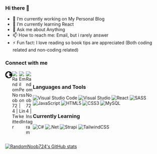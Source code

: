 ### Hi there 👋
- 🔭 I’m currently working on My Personal Blog
- 🌱 I’m currently learning React
- 💬 Ask me about Anything
- 📫 How to reach me: Email, but i rarely answer
- ⚡ Fun fact: I love reading so book tips are appreciated (Both coding related and non-coding related)

### Connect with me
[<img align="left" alt="randomnoobcodes.com" width="22px" src="https://raw.githubusercontent.com/iconic/open-iconic/master/svg/globe.svg" />][website]
[<img align="left" alt="RandomNoob724 | Twitter" width="22px" src="https://cdn.jsdelivr.net/npm/simple-icons@v3/icons/twitter.svg" />][twitter]
[<img align="left" alt="Emil Persson | LinkedIn" width="22px" src="https://cdn.jsdelivr.net/npm/simple-icons@v3/icons/linkedin.svg" />][linkedin]
[<img align="left" alt="RandomNoob724 | Instagram" width="22px" src="https://cdn.jsdelivr.net/npm/simple-icons@v3/icons/instagram.svg" />][instagram]
<br/>

### Languages and Tools
![Visual Studio Code](https://img.shields.io/badge/Visual%20Studio%20Code-0078d7.svg?style=for-the-badge&logo=visual-studio-code&logoColor=white)
![Visual Studio](https://img.shields.io/badge/Visual%20Studio-5C2D91.svg?style=for-the-badge&logo=visual-studio&logoColor=white)
![React](https://img.shields.io/badge/react-%2320232a.svg?style=for-the-badge&logo=react&logoColor=%2361DAFB)
![SASS](https://img.shields.io/badge/SASS-hotpink.svg?style=for-the-badge&logo=SASS&logoColor=white)
![JavaScript](https://img.shields.io/badge/javascript-%23323330.svg?style=for-the-badge&logo=javascript&logoColor=%23F7DF1E)
![HTML5](https://img.shields.io/badge/html5-%23E34F26.svg?style=for-the-badge&logo=html5&logoColor=white)
![CSS3](https://img.shields.io/badge/css3-%231572B6.svg?style=for-the-badge&logo=css3&logoColor=white)
![MySQL](https://img.shields.io/badge/mysql-%2300f.svg?style=for-the-badge&logo=mysql&logoColor=white)

### Currently Learning
![C#](https://img.shields.io/badge/c%23-%23239120.svg?style=for-the-badge&logo=c-sharp&logoColor=white)
![.Net](https://img.shields.io/badge/.NET-5C2D91?style=for-the-badge&logo=.net&logoColor=white)
![Strapi](https://img.shields.io/badge/strapi-%232E7EEA.svg?style=for-the-badge&logo=strapi&logoColor=white)
![TailwindCSS](https://img.shields.io/badge/tailwindcss-%2338B2AC.svg?style=for-the-badge&logo=tailwind-css&logoColor=white)

<br/>

[instagram]: https://www.instagram.com/randomnoob724/
[website]: https://randomnoobcodes.com
[linkedin]: https://www.linkedin.com/in/emil-persson-aa5a17157/
[twitter]: https://twitter.com/RandomNoob724

[![RandomNoob724's GitHub stats](https://github-readme-stats.vercel.app/api?username=RandomNoob724&show_icons=true&theme=merko)](https://github.com/anuraghazra/github-readme-stats)

<!--**RandomNoob724/RandomNoob724** is a ✨ _special_ ✨ repository because its `README.md` (this file) appears on your GitHub profile.

Here are some ideas to get you started:

- 🔭 I’m currently working on ...
- 🌱 I’m currently learning ...
- 👯 I’m looking to collaborate on ...
- 🤔 I’m looking for help with ...
- 💬 Ask me about ...
- 📫 How to reach me: ...
- 😄 Pronouns: ...
- ⚡ Fun fact: ...
-->
